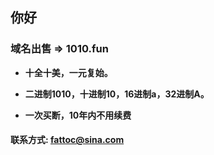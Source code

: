 ## 你好

### 域名出售 => 1010.fun

- **十全十美，一元复始。**

- **二进制1010，十进制10，16进制a，32进制A。**

- **一次买断，10年内不用续费**

#### 联系方式: [fattoc@sina.com](mailto:fattoc@sina.com)


